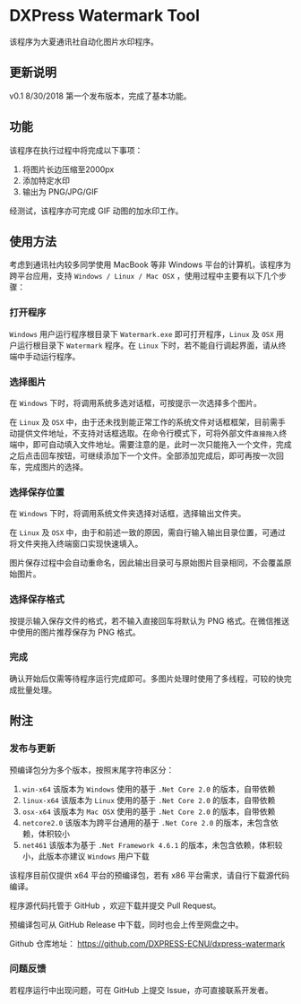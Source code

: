 # DXPress Watermark Tool

该程序为大夏通讯社自动化图片水印程序。

## 更新说明

v0.1 8/30/2018 第一个发布版本，完成了基本功能。

## 功能

该程序在执行过程中将完成以下事项：

1. 将图片长边压缩至2000px
2. 添加特定水印
3. 输出为 PNG/JPG/GIF

经测试，该程序亦可完成 GIF 动图的加水印工作。

## 使用方法

考虑到通讯社内较多同学使用 MacBook 等非 Windows 平台的计算机，该程序为跨平台应用，支持 `Windows / Linux / Mac OSX` ，使用过程中主要有以下几个步骤：

### 打开程序

`Windows` 用户运行程序根目录下 `Watermark.exe` 即可打开程序，`Linux` 及 `OSX` 用户运行根目录下 `Watermark` 程序。在 `Linux` 下时，若不能自行调起界面，请从终端中手动运行程序。

### 选择图片

在 `Windows` 下时，将调用系统多选对话框，可按提示一次选择多个图片。

在 `Linux` 及 `OSX` 中，由于还未找到能正常工作的系统文件对话框框架，目前需手动提供文件地址，不支持对话框选取。在命令行模式下，可将外部文件`直接拖入`终端中，即可自动填入文件地址。需要注意的是，此时一次只能拖入一个文件，完成之后点击回车按钮，可继续添加下一个文件。全部添加完成后，即可再按一次回车，完成图片的选择。

### 选择保存位置

在 `Windows` 下时，将调用系统文件夹选择对话框，选择输出文件夹。

在 `Linux` 及 `OSX` 中，由于和前述一致的原因，需自行输入输出目录位置，可通过将文件夹拖入终端窗口实现快速填入。

图片保存过程中会自动重命名，因此输出目录可与原始图片目录相同，不会覆盖原始图片。

### 选择保存格式

按提示输入保存文件的格式，若不输入直接回车将默认为 PNG 格式。在微信推送中使用的图片推荐保存为 PNG 格式。

### 完成

确认开始后仅需等待程序运行完成即可。多图片处理时使用了多线程，可较的快完成批量处理。

## 附注

### 发布与更新

预编译包分为多个版本，按照末尾字符串区分：

1. `win-x64` 该版本为 `Windows` 使用的基于 `.Net Core 2.0` 的版本，自带依赖
2. `linux-x64` 该版本为 `Linux` 使用的基于 `.Net Core 2.0` 的版本，自带依赖
3. `osx-x64` 该版本为 `Mac OSX` 使用的基于 `.Net Core 2.0` 的版本，自带依赖
4. `netcore2.0` 该版本为跨平台通用的基于 `.Net Core 2.0` 的版本，未包含依赖，体积较小
5. `net461` 该版本为基于 `.Net Framework 4.6.1` 的版本，未包含依赖，体积较小，此版本亦建议 `Windows` 用户下载

该程序目前仅提供 x64 平台的预编译包，若有 x86 平台需求，请自行下载源代码编译。

程序源代码托管于 GitHub ，欢迎下载并提交 Pull Request。

预编译包可从 GitHub Release 中下载，同时也会上传至网盘之中。

Github 仓库地址： <https://github.com/DXPRESS-ECNU/dxpress-watermark>

### 问题反馈

若程序运行中出现问题，可在 GitHub 上提交 Issue，亦可直接联系开发者。
